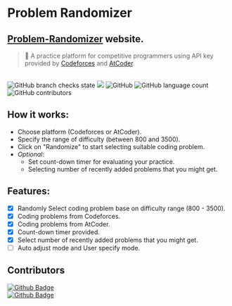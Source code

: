 # Problem Randomizer
## [Problem-Randomizer](https://decsp.github.io/Problem-Randomizer/) website.
> :metal: A practice platform for competitive programmers
> using API key provided by [Codeforces](https://codeforces.com/) and [AtCoder](https://atcoder.jp/).

\
![GitHub branch checks state](https://img.shields.io/github/checks-status/DecSP/Problem-Randomizer/master)
[<img src="https://img.shields.io/website?up_message=Github%20Pages&url=https%3A%2F%2Fdecsp.github.io%2FProblem-Randomizer%2F">](https://decsp.github.io/Problem-Randomizer/)
![GitHub](https://img.shields.io/github/license/DecSP/Problem-Randomizer)
![GitHub language count](https://img.shields.io/github/languages/count/DecSP/Problem-Randomizer)
![GitHub contributors](https://img.shields.io/github/contributors/DecSP/Problem-Randomizer)
<!-- ![GitHub top language](https://img.shields.io/github/languages/top/DecSP/Problem-Randomizer) -->

## How it works:
  - Choose platform (Codeforces or AtCoder).
  - Specify the range of difficulty (between 800 and 3500).
  - Click on "Randomize" to start selecting suitable coding problem.
  - *Optional*:
    - Set count-down timer for evaluating your practice.
    - Selecting number of recently added problems that you might get.

## Features:
  - [X] Randomly Select coding problem base on difficulty range (800 - 3500).
  - [X] Coding problems from Codeforces.
  - [X] Coding problems from AtCoder.
  - [X] Count-down timer provided.
  - [X] Select number of recently added problems that you might get.
  - [ ] Auto adjust mode and User specify mode.

## Contributors
[![Github Badge](https://img.shields.io/badge/-@DecSP-24292e?style=flat&logo=GitHub&Color=white&link=https://github.com/DecSP)](https://github.com/DecSP)\
[![Github Badge](https://img.shields.io/badge/-@NguyenD--Nam-24292e?style=flat&logo=GitHub&Color=white&link=https://github.com/NguyenD-Nam)](https://github.com/NguyenD-Nam)
<!-- [<img src="https://avatars.githubusercontent.com/u/69586733?v=4" width=25px>  DecSP](https://github.com/DecSP) -->

